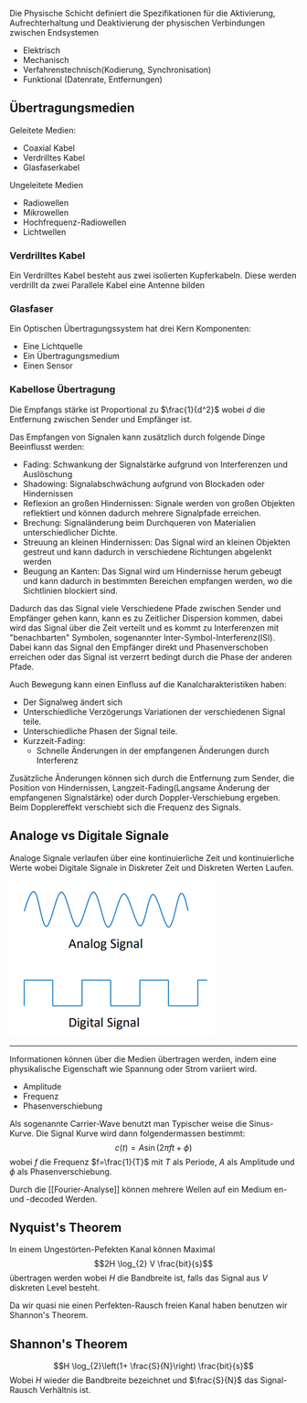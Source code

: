 
Die Physische Schicht definiert die Spezifikationen für die Aktivierung, Aufrechterhaltung und Deaktivierung der physischen Verbindungen zwischen Endsystemen
- Elektrisch
- Mechanisch
- Verfahrenstechnisch(Kodierung, Synchronisation)
- Funktional (Datenrate, Entfernungen)

## Übertragungsmedien

Geleitete Medien:
- Coaxial Kabel
- Verdrilltes Kabel
- Glasfaserkabel

Ungeleitete Medien
- Radiowellen
- Mikrowellen
- Hochfrequenz-Radiowellen
- Lichtwellen


### Verdrilltes Kabel

Ein Verdrilltes Kabel besteht aus zwei isolierten Kupferkabeln. Diese werden verdrillt da zwei Parallele Kabel eine Antenne bilden

### Glasfaser

Ein Optischen Übertragungssystem hat drei Kern Komponenten:

- Eine Lichtquelle
- Ein Übertragungsmedium
- Einen Sensor

### Kabellose Übertragung

Die Empfangs stärke ist Proportional zu $\frac{1}{d^2}$ wobei $d$ die Entfernung zwischen Sender und Empfänger ist.

Das Empfangen von Signalen kann zusätzlich durch folgende Dinge Beeinflusst werden:

- Fading: Schwankung der Signalstärke aufgrund von Interferenzen und Auslöschung
- Shadowing: Signalabschwächung aufgrund von Blockaden oder Hindernissen
- Reflexion an großen Hindernissen: Signale werden von großen Objekten reflektiert und können dadurch mehrere Signalpfade erreichen.
- Brechung: Signaländerung beim Durchqueren von Materialien unterschiedlicher Dichte.
- Streuung an kleinen Hindernissen: Das Signal wird an kleinen Objekten gestreut und kann dadurch in verschiedene Richtungen abgelenkt werden
- Beugung an Kanten: Das Signal wird um Hindernisse herum gebeugt und kann dadurch in bestimmten Bereichen empfangen werden, wo die Sichtlinien blockiert sind.

Dadurch das das Signal viele Verschiedene Pfade zwischen Sender und Empfänger gehen kann, kann es zu Zeitlicher Dispersion kommen, dabei wird das Signal über die Zeit verteilt und es kommt zu Interferenzen mit "benachbarten" Symbolen, sogenannter Inter-Symbol-Interferenz(ISI). Dabei kann das Signal den Empfänger direkt und Phasenverschoben erreichen oder das Signal ist verzerrt bedingt durch die Phase der anderen Pfade.

Auch Bewegung kann einen Einfluss auf die Kanalcharakteristiken haben:
- Der Signalweg ändert sich
- Unterschiedliche Verzögerungs Variationen der verschiedenen Signal teile.
- Unterschiedliche Phasen der Signal teile.
- Kurzzeit-Fading:
	- Schnelle Änderungen in der empfangenen Änderungen durch Interferenz

Zusätzliche Änderungen können sich durch die Entfernung zum Sender, die Position von Hindernissen, Langzeit-Fading(Langsame Änderung der empfangenen Signalstärke) oder durch Doppler-Verschiebung ergeben. Beim Dopplereffekt verschiebt sich die Frequenz des Signals.

## Analoge vs Digitale Signale

Analoge Signale verlaufen über eine kontinuierliche Zeit und kontinuierliche Werte wobei Digitale Signale in Diskreter Zeit und Diskreten Werten Laufen.

![signal](Kommunkikationssysteme/attachments/signal.png)

---

Informationen können über die Medien übertragen werden, indem eine physikalische Eigenschaft wie Spannung oder Strom variiert wird.
- Amplitude
- Frequenz
- Phasenverschiebung

Als sogenannte Carrier-Wave benutzt man Typischer weise die Sinus-Kurve. Die Signal Kurve wird dann folgendermassen bestimmt:
$$c(t) = A \sin(2\pi f t + \phi)$$
wobei $f$ die Frequenz $f=\frac{1}{T}$ mit $T$ als Periode, $A$ als Amplitude und $\phi$ als Phasenverschiebung.

Durch die [[Fourier-Analyse]] können mehrere Wellen auf ein Medium en- und -decoded Werden.

## Nyquist's Theorem

In einem Ungestörten-Pefekten Kanal können Maximal
$$2H \log_{2} V \frac{bit}{s}$$
übertragen werden wobei $H$ die Bandbreite ist, falls das Signal aus $V$ diskreten Level besteht.

Da wir quasi nie einen Perfekten-Rausch freien Kanal haben benutzen wir Shannon's Theorem.

## Shannon's Theorem

$$H \log_{2}\left(1+ \frac{S}{N}\right) \frac{bit}{s}$$
Wobei $H$ wieder die Bandbreite bezeichnet und $\frac{S}{N}$ das Signal-Rausch Verhältnis ist.